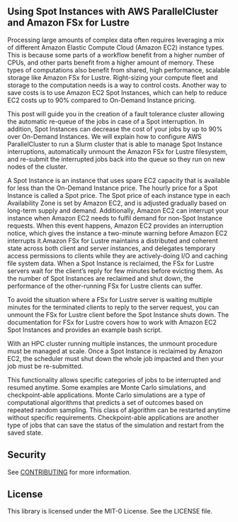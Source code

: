 ## Using Spot Instances with AWS ParallelCluster and Amazon FSx for Lustre

Processing large amounts of complex data often requires leveraging a mix of different Amazon Elastic Compute Cloud (Amazon EC2) instance types. This is because some parts of a workflow benefit from a higher number of CPUs, and other parts benefit from a higher amount of memory. These types of computations also benefit from shared, high performance, scalable storage like Amazon FSx for Lustre. Right-sizing your compute fleet and storage to the computation needs is a way to control costs. Another way to save costs is to use Amazon EC2 Spot Instances, which can help to reduce EC2 costs up to 90% compared to On-Demand Instance pricing.

This post will guide you in the creation of a fault tolerance cluster allowing the automatic re-queue of the jobs in case of a Spot interruption. In addition, Spot Instances can decrease the cost of your jobs by up to 90% over On-Demand Instances. We will explain how to configure AWS ParallelCluster to run a Slurm cluster that is able to manage Spot Instance interruptions, automatically unmount the Amazon FSx for Lustre filesystem, and re-submit the interrupted jobs back into the queue so they run on new nodes of the cluster.

A Spot Instance is an instance that uses spare EC2 capacity that is available for less than the On-Demand Instance price. The hourly price for a Spot Instance is called a Spot price. The Spot price of each instance type in each Availability Zone is set by Amazon EC2, and is adjusted gradually based on long-term supply and demand. Additionally, Amazon EC2 can interrupt your instance when Amazon EC2 needs to fulfil demand for non-Spot Instance requests. When this event happens, Amazon EC2 provides an interruption notice, which gives the instance a two-minute warning before Amazon EC2 interrupts it.Amazon FSx for Lustre maintains a distributed and coherent state across both client and server instances, and delegates temporary access permissions to clients while they are actively-doing I/O and caching file system data. When a Spot Instance is reclaimed, the FSx for Lustre servers wait for the client’s reply for few minutes before evicting them. As the number of Spot Instances are reclaimed and shut down, the performance of the other-running FSx for Lustre clients can suffer.

To avoid the situation where a FSx for Lustre server is waiting multiple minutes for the terminated clients to reply to the server request, you can unmount the FSx for Lustre client before the Spot Instance shuts down. The documentation for FSx for Lustre covers how to work with Amazon EC2 Spot Instances and provides an example bash script.

With an HPC cluster running multiple instances, the unmount procedure must be managed at scale. Once a Spot Instance is reclaimed by Amazon EC2, the scheduler must shut down the whole job impacted and then your job must be re-submitted.

This functionality allows specific categories of jobs to be interrupted and resumed anytime. Some examples are Monte Carlo simulations, and checkpoint-able applications. Monte Carlo simulations are a type of computational algorithms that predicts a set of outcomes based on repeated random sampling. This class of algorithm can be restarted anytime without specific requirements. Checkpoint-able applications are another type of jobs that can save the status of the simulation and restart from the saved state.

## Security

See [CONTRIBUTING](CONTRIBUTING.md#security-issue-notifications) for more information.

## License

This library is licensed under the MIT-0 License. See the LICENSE file.

